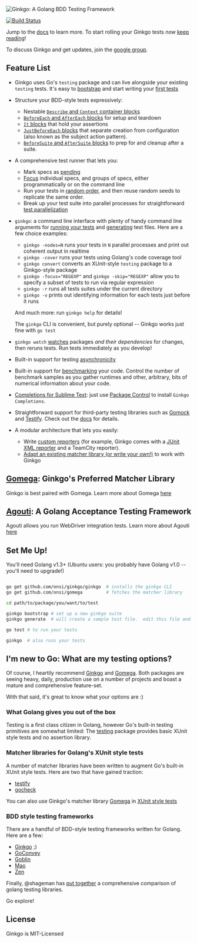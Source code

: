 ![Ginkgo: A Golang BDD Testing Framework](https://onsi.github.io/ginkgo/images/ginkgo.png)

[![Build Status](https://travis-ci.org/onsi/ginkgo.png)](https://travis-ci.org/onsi/ginkgo)

Jump to the [docs](https://onsi.github.io/ginkgo/) to learn more.  To start rolling your Ginkgo tests *now* [keep reading](#set-me-up)!

To discuss Ginkgo and get updates, join the [google group](https://groups.google.com/d/forum/ginkgo-and-gomega).

## Feature List

- Ginkgo uses Go's `testing` package and can live alongside your existing `testing` tests.  It's easy to [bootstrap](https://onsi.github.io/ginkgo/#bootstrapping-a-suite) and start writing your [first tests](https://onsi.github.io/ginkgo/#adding-specs-to-a-suite)

- Structure your BDD-style tests expressively:
    - Nestable [`Describe` and `Context` container blocks](https://onsi.github.io/ginkgo/#organizing-specs-with-containers-describe-and-context)
    - [`BeforeEach` and `AfterEach` blocks](https://onsi.github.io/ginkgo/#extracting-common-setup-beforeeach) for setup and teardown
    - [`It` blocks](https://onsi.github.io/ginkgo/#individual-specs-) that hold your assertions
    - [`JustBeforeEach` blocks](https://onsi.github.io/ginkgo/#separating-creation-and-configuration-justbeforeeach) that separate creation from configuration (also known as the subject action pattern).
    - [`BeforeSuite` and `AfterSuite` blocks](https://onsi.github.io/ginkgo/#global-setup-and-teardown-beforesuite-and-aftersuite) to prep for and cleanup after a suite.

- A comprehensive test runner that lets you:
    - Mark specs as [pending](https://onsi.github.io/ginkgo/#pending-specs)
    - [Focus](https://onsi.github.io/ginkgo/#focused-specs) individual specs, and groups of specs, either programmatically or on the command line
    - Run your tests in [random order](https://onsi.github.io/ginkgo/#spec-permutation), and then reuse random seeds to replicate the same order.
    - Break up your test suite into parallel processes for straightforward [test parallelization](https://onsi.github.io/ginkgo/#parallel-specs)

- `ginkgo`: a command line interface with plenty of handy command line arguments for [running your tests](https://onsi.github.io/ginkgo/#running-tests) and [generating](https://onsi.github.io/ginkgo/#generators) test files.  Here are a few choice examples:
    - `ginkgo -nodes=N` runs your tests in `N` parallel processes and print out coherent output in realtime
    - `ginkgo -cover` runs your tests using Golang's code coverage tool
    - `ginkgo convert` converts an XUnit-style `testing` package to a Ginkgo-style package
    - `ginkgo -focus="REGEXP"` and `ginkgo -skip="REGEXP"` allow you to specify a subset of tests to run via regular expression
    - `ginkgo -r` runs all tests suites under the current directory
    - `ginkgo -v` prints out identifying information for each tests just before it runs

    And much more: run `ginkgo help` for details!

    The `ginkgo` CLI is convenient, but purely optional -- Ginkgo works just fine with `go test`

- `ginkgo watch` [watches](https://onsi.github.io/ginkgo/#watching-for-changes) packages *and their dependencies* for changes, then reruns tests.  Run tests immediately as you develop!

- Built-in support for testing [asynchronicity](https://onsi.github.io/ginkgo/#asynchronous-tests)

- Built-in support for [benchmarking](https://onsi.github.io/ginkgo/#benchmark-tests) your code.  Control the number of benchmark samples as you gather runtimes and other, arbitrary, bits of numerical information about your code. 

- [Completions for Sublime Text](https://github.com/onsi/ginkgo-sublime-completions): just use [Package Control](https://sublime.wbond.net/) to install `Ginkgo Completions`.

- Straightforward support for third-party testing libraries such as [Gomock](https://code.google.com/p/gomock/) and [Testify](https://github.com/stretchr/testify).  Check out the [docs](https://onsi.github.io/ginkgo/#third-party-integrations) for details.

- A modular architecture that lets you easily:
    - Write [custom reporters](https://onsi.github.io/ginkgo/#writing-custom-reporters) (for example, Ginkgo comes with a [JUnit XML reporter](https://onsi.github.io/ginkgo/#generating-junit-xml-output) and a TeamCity reporter).
    - [Adapt an existing matcher library (or write your own!)](https://onsi.github.io/ginkgo/#using-other-matcher-libraries) to work with Ginkgo

## [Gomega](https://github.com/onsi/gomega): Ginkgo's Preferred Matcher Library

Ginkgo is best paired with Gomega.  Learn more about Gomega [here](https://onsi.github.io/gomega/)

## [Agouti](https://github.com/sclevine/agouti): A Golang Acceptance Testing Framework

Agouti allows you run WebDriver integration tests.  Learn more about Agouti [here](https://agouti.org)

## Set Me Up!

You'll need Golang v1.3+ (Ubuntu users: you probably have Golang v1.0 -- you'll need to upgrade!)

```bash

go get github.com/onsi/ginkgo/ginkgo  # installs the ginkgo CLI
go get github.com/onsi/gomega         # fetches the matcher library

cd path/to/package/you/want/to/test

ginkgo bootstrap # set up a new ginkgo suite
ginkgo generate  # will create a sample test file.  edit this file and add your tests then...

go test # to run your tests

ginkgo  # also runs your tests

```

## I'm new to Go: What are my testing options?

Of course, I heartily recommend [Ginkgo](https://github.com/onsi/ginkgo) and [Gomega](https://github.com/onsi/gomega).  Both packages are seeing heavy, daily, production use on a number of projects and boast a mature and comprehensive feature-set.

With that said, it's great to know what your options are :)

### What Golang gives you out of the box

Testing is a first class citizen in Golang, however Go's built-in testing primitives are somewhat limited: The [testing](https://golang.org/pkg/testing) package provides basic XUnit style tests and no assertion library.

### Matcher libraries for Golang's XUnit style tests

A number of matcher libraries have been written to augment Go's built-in XUnit style tests.  Here are two that have gained traction:

- [testify](https://github.com/stretchr/testify)
- [gocheck](https://labix.org/gocheck)

You can also use Ginkgo's matcher library [Gomega](https://github.com/onsi/gomega) in [XUnit style tests](https://onsi.github.io/gomega/#using-gomega-with-golangs-xunitstyle-tests)

### BDD style testing frameworks

There are a handful of BDD-style testing frameworks written for Golang.  Here are a few:

- [Ginkgo](https://github.com/onsi/ginkgo) ;)
- [GoConvey](https://github.com/smartystreets/goconvey) 
- [Goblin](https://github.com/franela/goblin)
- [Mao](https://github.com/azer/mao)
- [Zen](https://github.com/pranavraja/zen)

Finally, @shageman has [put together](https://github.com/shageman/gotestit) a comprehensive comparison of golang testing libraries.

Go explore!

## License

Ginkgo is MIT-Licensed

